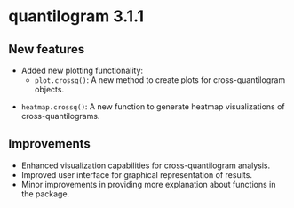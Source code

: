 
# quantilogram 3.1.1

## New features

* Added new plotting functionality:
  - `plot.crossq()`: A new method to create plots for cross-quantilogram objects.
- `heatmap.crossq()`: A new function to generate heatmap visualizations of cross-quantilograms.

## Improvements

* Enhanced visualization capabilities for cross-quantilogram analysis.
* Improved user interface for graphical representation of results.
* Minor improvements in providing more explanation about functions in the package.
